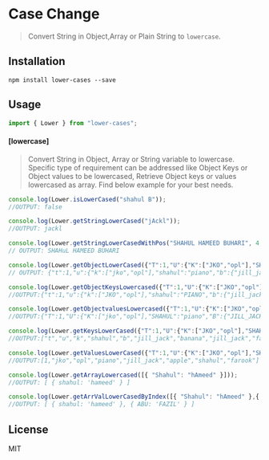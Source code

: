 # Case Change

> Convert String in  Object,Array or Plain String to  `lowercase`.

## Installation

```
npm install lower-cases --save
```

## Usage

```js
import { Lower } from "lower-cases";
```

#### [lowercase]

> Convert String in Object, Array or String variable to lowercase. Specific type of requirement can be addressed like Object Keys or Object values to be lowercased, Retrieve Object keys or values lowercased as array. Find below example for your best needs.

```js
console.log(Lower.isLowerCased("shahul B")); 
//OUTPUT: false

console.log(Lower.getStringLowerCased("jAckl")); 
//OUTPUT: jackl

console.log(Lower.getStringLowerCasedWithPos("SHAHUL HAMEED BUHARI", 4, 5)); 
// OUTPUT: SHAHuL HAMEED BUHARI

console.log(Lower.getObjectLowerCased({"T":1,"U":{"K":["JKO","opl"],"SHAHUL":"PIANO","B":{"JILL_JACK":[{"BANANA":"JILL_JACK"},{"JILL_JACK":"APPLE"}]}},"Family":["shahul","farook"]})); 
// OUTPUT: {"t":1,"u":{"k":["jko","opl"],"shahul":"piano","b":{"jill_jack":[{"banana":"jill_jack"},{"jill_jack":"apple"}]}},"family":["shahul","farook"]}

console.log(Lower.getObjectKeysLowercased({"T":1,"U":{"K":["JKO","opl"],"SHAHUL":"PIANO","B":{"JILL_JACK":[{"BANANA":"JILL_JACK"},{"JILL_JACK":"APPLE"}]}},"Family":["shahul","farook"]}));
//OUTPUT:{"t":1,"u":{"k":["JKO","opl"],"shahul":"PIANO","b":{"jill_jack":[{"banana":"JILL_JACK"},{"jill_jack":"APPLE"}]}},"family":["shahul","farook"]}

console.log(Lower.getObjectvaluesLowercased({"T":1,"U":{"K":["JKO","opl"],"SHAHUL":"PIANO","B":{"JILL_JACK":[{"BANANA":"JILL_JACK"},{"JILL_JACK":"APPLE"}]}},"Family":["shahul","farook"]}));
//OUTPUT:{"T":1,"U":{"K":["jko","opl"],"SHAHUL":"piano","B":{"JILL_JACK":[{"BANANA":"jill_jack"},{"JILL_JACK":"apple"}]}},"Family":["shahul","farook"]}

console.log(Lower.getKeysLowerCased({"T":1,"U":{"K":["JKO","opl"],"SHAHUL":"PIANO","B":{"JILL_JACK":[{"BANANA":"JILL_JACK"},{"JILL_JACK":"APPLE"}]}},"Family":["shahul","farook"]})); 
//OUTPUT:["t","u","k","shahul","b","jill_jack","banana","jill_jack","family"]

console.log(Lower.getValuesLowerCased({"T":1,"U":{"K":["JKO","opl"],"SHAHUL":"PIANO","B":{"JILL_JACK":[{"BANANA":"JILL_JACK"},{"JILL_JACK":"APPLE"}]}},"Family":["shahul","farook"]})); 
//OUTPUT:[1,"jko","opl","piano","jill_jack","apple","shahul","farook"]

console.log(Lower.getArrayLowercased([{ "Shahul": "hAmeed" }]));
//OUTPUT: [ { shahul: 'hameed' } ]

console.log(Lower.getArrValLowerCasedByIndex([{ "Shahul": "hAmeed" },{ ABU: 'FAZIL' } ], 0));
//OUTPUT: [ { shahul: 'hameed' }, { ABU: 'FAZIL' } ]

```

## License

MIT
